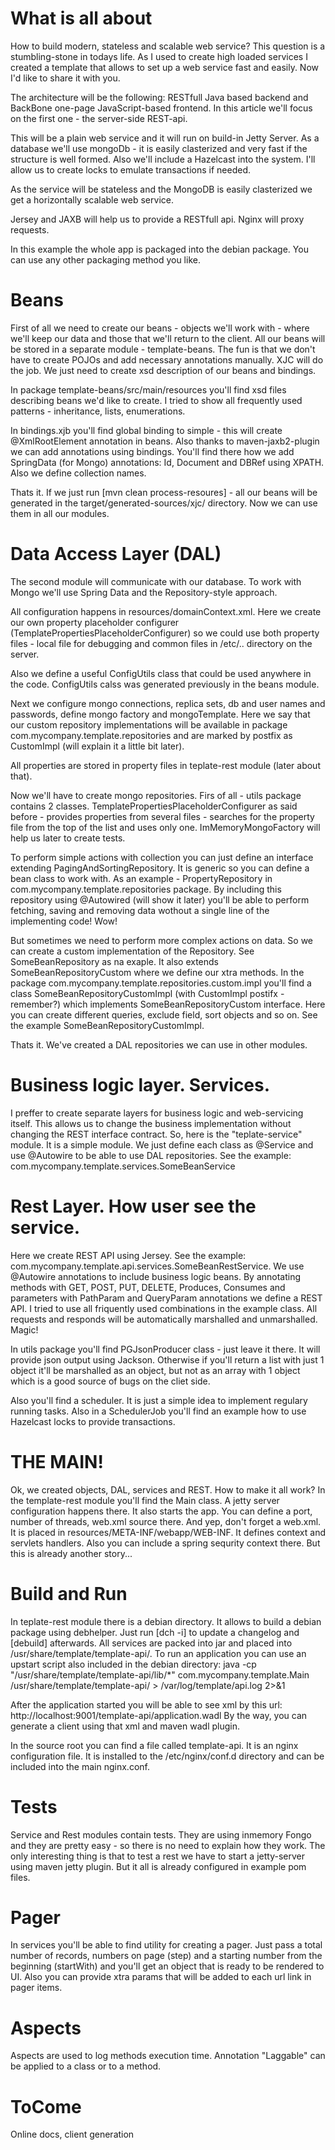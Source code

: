 What is all about
=================

How to build modern, stateless and scalable web service? This question is a stumbling-stone in todays life. 
As I used to create high loaded services I created a template that allows to set up a web service fast and easily. Now I'd like to share it with you.

The architecture will be the following: RESTfull Java based backend and BackBone one-page JavaScript-based frontend. In this article we'll focus on the first one - the server-side REST-api.

This will be a plain web service and it will run on build-in Jetty Server. As a database we'll use mongoDb - it is easily clasterized and very fast if the structure is well formed. Also we'll include a Hazelcast into the system. I'll allow us to create locks to emulate transactions if needed. 

As the service will be stateless and the MongoDB is easily clasterized we get a horizontally scalable web service.

Jersey and JAXB will help us to provide a RESTfull api. Nginx will proxy requests. 

In this example the whole app is packaged into the debian package. You can use any other packaging method you like.

Beans
=====
First of all we need to create our beans - objects we'll work with - where we'll keep our data and those that we'll return to the client.
All our beans will be stored in a separate module - template-beans. 
The fun is that we don't have to create POJOs and add necessary annotations manually. XJC will do the job. We just need to create xsd description of our beans and bindings.

In package template-beans/src/main/resources you'll find xsd files describing beans we'd like to create. I tried to show all frequently used patterns - inheritance, lists, enumerations.

In bindings.xjb you'll find global binding to simple - this will create @XmlRootElement annotation in beans.
Also thanks to maven-jaxb2-plugin we can add annotations using bindings. You'll find there how we add SpringData (for Mongo) annotations: Id, Document and DBRef using XPATH. Also we define collection names.

Thats it. If we just run [mvn clean process-resoures] - all our beans will be generated in the target/generated-sources/xjc/ directory. Now we can use them in all our modules.


Data Access Layer (DAL)
=======================
The second module will communicate with our database. To work with Mongo we'll use Spring Data and the Repository-style approach.

All configuration happens in resources/domainContext.xml.
Here we create our own property placeholder configurer (TemplatePropertiesPlaceholderConfigurer) so we could use both property files - local file for debugging and common files in /etc/.. directory on the server.

Also we define a useful ConfigUtils class that could be used anywhere in the code. ConfigUtils calss was generated previously in the beans module.

Next we configure mongo connections, replica sets, db and user names and passwords, define mongo factory and mongoTemplate.
Here we say that our custom repository implementations will be available in package com.mycompany.template.repositories and are marked by postfix as CustomImpl (will explain it a little bit later).

All properties are stored in property files in teplate-rest module (later about that).

Now we'll have to create mongo repositories. 
Firs of all - utils package contains 2 classes. TemplatePropertiesPlaceholderConfigurer as said before - provides properties from several files - searches for the property file from the top of the list and uses only one. ImMemoryMongoFactory will help us later to create tests.

To perform simple actions with collection you can just define an interface extending PagingAndSortingRepository. It is generic so you can define a bean class to work with.
As an example - PropertyRepository in com.mycompany.template.repositories package. By including this repository using @Autowired (will show it later) you'll be able to perform fetching, saving and removing data wothout a single line of the implementing code! Wow!

But sometimes we need to perform more complex actions on data. So we can create a custom implementation of the Repository. See SomeBeanRepository as na exaple. It also extends SomeBeanRepositoryCustom where we define our xtra methods. In the package com.mycompany.template.repositories.custom.impl you'll find a class SomeBeanRepositoryCustomImpl (with CustomImpl postifx - remember?) which implements SomeBeanRepositoryCustom interface. Here you can create different queries, exclude field, sort objects and so on. See the example SomeBeanRepositoryCustomImpl.

Thats it. We've created a DAL repositories we can use in other modules.


Business logic layer. Services.
===============================
I preffer to create separate layers for business logic and web-servicing itself. This allows us to change the business implementation without changing the REST interface contract.
So, here is the "teplate-service" module. It is a simple module. We just define each class as @Service and use @Autowire to be able to use DAL repositories. See the example: com.mycompany.template.services.SomeBeanService

Rest Layer. How user see the service.
====================================
Here we create REST API using Jersey. See the example: com.mycompany.template.api.services.SomeBeanRestService.
We use @Autowire annotations to include business logic beans. By annotating methods with GET, POST, PUT, DELETE, Produces, Consumes and parameters with PathParam and QueryParam annotations we define a REST API. I tried to use all friquently used combinations in the example class. 
All requests and responds will be automatically marshalled and unmarshalled. Magic!

In utils package you'll find PGJsonProducer class - just leave it there. It will provide json output using Jackson. Otherwise if you'll return a list with just 1 object it'll be marshalled as an object, but not as an array with 1 object which is a good source of bugs on the cliet side.

Also you'll find a scheduler. It is just a simple idea to implement regulary running tasks. Also in a SchedulerJob you'll find an example how to use Hazelcast locks to provide transactions.


THE MAIN!
=========
Ok, we created objects, DAL, services and REST. How to make it all work? 
In the template-rest module you'll find the Main class. A jetty server configuration happens there. It also starts the app. You can define a port, number of threads, web.xml source there. And yep, don't forget a web.xml. It is placed in resources/META-INF/webapp/WEB-INF. It defines context and servlets handlers. Also you can include a spring sequrity context there. But this is already another story...  


Build and Run
==============
In teplate-rest module there is a debian directory. It allows to build a debian package using debhelper. Just run [dch -i] to update a changelog and [debuild] afterwards.
All services are packed into jar and placed into /usr/share/template/template-api/. To run an application you can use an upstart script also included in the debian directory:
java -cp "/usr/share/template/template-api/lib/*" com.mycompany.template.Main /usr/share/template/template-api/ > /var/log/template/api.log 2>&1

After the application started you will be able to see xml by this url: http://localhost:9001/template-api/application.wadl
By the way, you can generate a client using that xml and maven wadl plugin.

In the source root you can find a file called template-api. It is an nginx configuration file. It is installed to the /etc/nginx/conf.d directory and can be included into the main nginx.conf.

Tests
=====
Service and Rest modules contain tests. They are using inmemory Fongo and they are pretty easy - so there is no need to explain how they work. The only interesting thing is that to test a rest we have to start a jetty-server using maven jetty plugin. But it all is already configured in example pom files. 


Pager
=====
In services you'll be able to find utility for creating a pager. Just pass a total number of records, numbers on page (step) and a starting number from the beginning (startWith) and you'll get an object that is ready to be rendered to UI.
Also you can provide xtra params that will be added to each url link in pager items.

Aspects
=======================
Aspects are used to log methods execution time. Annotation "Laggable" can be applied to a class or to a method.

ToCome
======
Online docs, client generation


 
